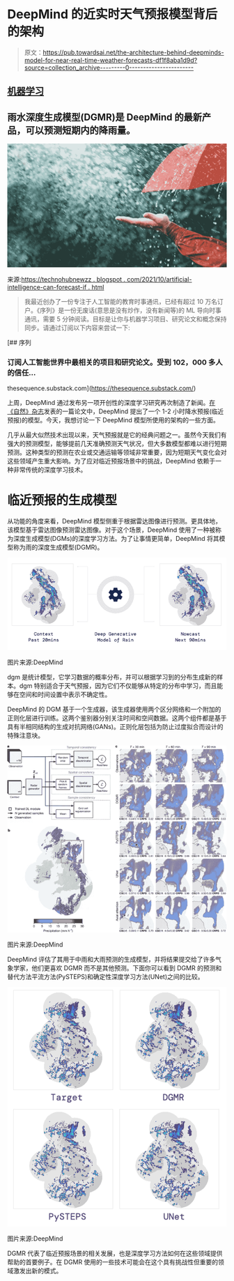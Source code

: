 # DeepMind 的近实时天气预报模型背后的架构

> 原文：<https://pub.towardsai.net/the-architecture-behind-deepminds-model-for-near-real-time-weather-forecasts-df1f8aba1d9d?source=collection_archive---------0----------------------->

## [机器学习](https://towardsai.net/p/category/machine-learning)

## 雨水深度生成模型(DGMR)是 DeepMind 的最新产品，可以预测短期内的降雨量。

![](img/0eacb19faceea35f122e5614c5037813.png)

来源:[https://technohubnewzz . blogspot . com/2021/10/artificial-intelligence-can-forecast-if . html](https://technohubnewzz.blogspot.com/2021/10/artificial-intelligence-can-forecast-if.html)

> 我最近创办了一份专注于人工智能的教育时事通讯，已经有超过 10 万名订户。《序列》是一份无废话(意思是没有炒作，没有新闻等)的 ML 导向时事通讯，需要 5 分钟阅读。目标是让你与机器学习项目、研究论文和概念保持同步。请通过订阅以下内容来尝试一下:

[](https://thesequence.substack.com/) [## 序列

### 订阅人工智能世界中最相关的项目和研究论文。受到 102，000 多人的信任…

thesequence.substack.com](https://thesequence.substack.com/) 

上周，DeepMind 通过发布另一项开创性的深度学习研究再次制造了新闻。[在《自然》杂志](https://www.nature.com/articles/s41586-021-03854-z)发表的一篇论文中，DeepMind 提出了一个 1-2 小时降水预报(临近预报)的模型。今天，我想讨论一下 DeepMind 模型所使用的架构的一些方面。

几乎从最大似然技术出现以来，天气预报就是它的经典问题之一。虽然今天我们有强大的预测模型，能够提前几天准确预测天气状况，但大多数模型都难以进行短期预测。这种类型的预测在农业或交通运输等领域非常重要，因为短期天气变化会对这些领域产生重大影响。为了应对临近预报场景中的挑战，DeepMind 依赖于一种非常传统的深度学习技术。

# 临近预报的生成模型

从功能的角度来看，DeepMind 模型侧重于根据雷达图像进行预测。更具体地，该模型基于雷达图像预测雷达图像。对于这个场景，DeepMind 使用了一种被称为深度生成模型(DGMs)的深度学习方法。为了让事情更简单，DeepMind 将其模型称为雨的深度生成模型(DGMR)。

![](img/e33ac26d6f4ec3da9a28a9c73b365374.png)

图片来源:DeepMind

dgm 是统计模型，它学习数据的概率分布，并可以根据学习到的分布生成新的样本。dgm 特别适合于天气预报，因为它们不仅能够从特定的分布中学习，而且能够在空间和时间设置中表示不确定性。

DeepMind 的 DGM 基于一个生成器，该生成器使用两个区分网络和一个附加的正则化层进行训练。这两个鉴别器分别关注时间和空间数据。这两个组件都是基于具有半相同结构的生成对抗网络(GANs)。正则化层包括为防止过度拟合而设计的特殊注意块。

![](img/9e8c697f36266b75993038e89a015d8b.png)

图片来源:DeepMind

DeepMind 评估了其用于中雨和大雨预测的生成模型，并将结果提交给了许多气象学家，他们更喜欢 DGMR 而不是其他预测。下面你可以看到 DGMR 的预测和替代方法平流方法(PySTEPS)和确定性深度学习方法(UNet)之间的比较。

![](img/e627a7a0df86e756fb78c5c62e12cbdf.png)

图片来源:DeepMind

DGMR 代表了临近预报场景的相关发展，也是深度学习方法如何在这些领域提供帮助的首要例子。在 DGMR 使用的一些技术可能会在这个具有挑战性但重要的领域激发出新的模式。